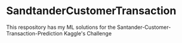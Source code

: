 # SandtanderCustomerTransaction
This respository has my ML solutions for the Santander-Customer-Transaction-Prediction Kaggle's Challenge
